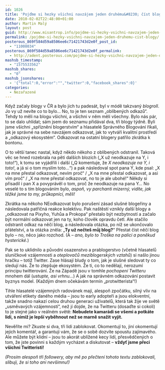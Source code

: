 ```yaml
---
id: 1026
title: 'Pojďme si hezky všichni navzájem jeden druhému&#8230; číst blogy!'
date: 2010-02-02T22:48:00+01:00
author: Martin Malý
layout: post
guid: http://www.misantrop.info/pojdme-si-hezky-vsichni-navzajem-jeden-druhemu-cist-blogy/
permalink: /pojdme-si-hezky-vsichni-navzajem-jeden-druhemu-cist-blogy/
posterous_869f584d59a8506ee6c71421743d2e0f_post_id:
  - "11008034"
posterous_869f584d59a8506ee6c71421743d2e0f_permalink:
  - http://adent.posterous.com/pojdme-si-hezky-vsichni-navzajem-jeden-druhem
mashsb_timestamp:
  - "1575533562"
mashsb_shares:
  - "0"
mashsb_jsonshares:
  - '{"total":0,"error":"","twitter":0,"facebook_shares":0}'
categories:
  - Nezařazené
---
```

Když začaly blogy v ČR a bylo jich tu pades&aacute;t, byl v m&oacute;dě takzvan&yacute; _blogroll_. Jo vy už nev&iacute;te co to bylo&#8230; No, to je ten seznam &#8222;obl&iacute;ben&yacute;ch odkazů&#8220;. Tehdy to měli na blogu v&scaron;ichni, a v&scaron;ichni v něm měli v&scaron;echny. Bylo n&aacute;s p&aacute;r, to se dalo uhl&iacute;dat; s&aacute;m jsem do seznamu přid&aacute;val dva, tři blogy t&yacute;dně. Byli jsme v&scaron;ichni &#8222;spř&iacute;zněni blogerstv&iacute;m&#8220; a hlasatel&eacute; Spr&aacute;vn&eacute;ho Blogov&aacute;n&iacute; ř&iacute;kali, jak je spr&aacute;vn&eacute; na sebe navz&aacute;jem odkazovat, jak to vytv&aacute;ř&iacute; kvalitn&iacute; prostřed&iacute; a &#8222;odkazov&yacute; ekosyst&eacute;m&#8220;. Odkazovat na ostatn&iacute; blogery patřilo zkr&aacute;tka k bontonu.

O to vět&scaron;&iacute; tanec nastal, když někdo někoho z obl&iacute;ben&yacute;ch odstranil. Takov&aacute; věc se hned rozebrala na pěti dal&scaron;&iacute;ch bloz&iacute;ch (&#8222;X už neodkazuje na Y, i toto!&#8220;), k tomu se vyj&aacute;dřili i dal&scaron;&iacute; (&#8222;Q komentuje, že _X neodkazuje na Y, i toto!_, a j&aacute; si o tom mysl&iacute;m toto&#8230;&#8220;) a pak n&aacute;sledoval spot pana Y, kde psal: &#8222;X na mne přestal odkazovat, nev&iacute;m proč&#8220; / &#8222;X na mne přestal odkazovat, a asi v&iacute;m proč&#8220; / &#8222;X na mne přestal odkazovat, no to je ale uboh&eacute;!&#8220; Někdy si přisadil i pan X a povypr&aacute;věl o tom, proč že neodkazuje na pana Y&#8230; No vesel&eacute; to s t&iacute;m blogov&aacute;n&iacute;m bylo, _aspoň, vy parchanti mizern&yacute;, vid&iacute;te, jak těžk&eacute; jsme to my, průkopn&iacute;ci, měli!_

Zkr&aacute;tka na někoho NEodkazovat bylo poru&scaron;en&iacute; z&aacute;sad slu&scaron;n&eacute; blogeřiny a n&aacute;sledovala patřičn&aacute; reakce kolektivu. Pak na&scaron;těst&iacute; vznikly dal&scaron;&iacute; blogy a &#8222;odkazovat na Pixyho, Yuhůa a Prokopa&#8220; přestalo b&yacute;t nezbytnost&iacute; a začalo b&yacute;t norm&aacute;ln&iacute; odkazovat jen na ty, koho člověk opravdu četl. Ale stačilo odstranit odkaz na něč&iacute; blog, a n&aacute;sledovala ot&aacute;zka, po n&iacute;ž se ukončovalo př&aacute;telstv&iacute;, a ta ot&aacute;zka zněla: &#8222;**Ty už nečte&scaron; můj blog?**&#8220; Přestat č&iacute;st něč&iacute; blog bylo &#8211; no, něco jako rozchod. (A &#8211; _ano, bylo to Tro&scaron;ka na palici a poněkud hysterick&eacute;_.)

Pak se to uklidnilo a původn&iacute; osazenstvo a prablogerstvo (včetně hlasatelů slun&iacute;čkov&eacute; vz&aacute;jemnosti a _oteplovačů meziblogersk&yacute;ch vztahů_) si na&scaron;lo jinou hračku &#8211; totiž Twitter. Zase hl&aacute;saj&iacute; bludy o tom, jak je slu&scaron;n&eacute; sledovat ty co sleduj&iacute; n&aacute;s. Že to zlep&scaron;uje ekosyst&eacute;m. Že ti, co to nedělaj&iacute;, nerozum&iacute; principu twitterov&aacute;n&iacute;. Že na Z&aacute;padě jsou v tomhle _pochopen&iacute; Twitteru_ mnohem d&aacute;l (_ustupte, asi vrhnu&#8230;_) A jak na spr&aacute;vn&eacute;m odkazov&aacute;n&iacute; postavit byznys model. (Každ&yacute;m dnem oček&aacute;v&aacute;m term&iacute;n &#8222;protwitterista&#8220;!)

Tihle hlasatel&eacute; vz&aacute;jemn&yacute;ch radov&aacute;nek maj&iacute;, alespoň zpoč&aacute;tku, siln&yacute; vliv na utv&aacute;řen&iacute; etikety dan&eacute;ho m&eacute;dia &#8211; jsou to early adopteři a jsou elokventn&iacute;, takže snadno nakaz&iacute; celou druhou generaci uživatelů, kter&aacute; tak žije ve světě &#8222;usměvav&yacute;ch vz&aacute;jemnost&iacute;&#8220;, než j&iacute; dojde, že na Twitteru (dosaďte si cokoli) to je stejn&eacute; jako v re&aacute;ln&eacute;m světě: **Nebudete kamar&aacute;di se v&scaron;emi a potk&aacute;te lidi, s nimiž je lep&scaron;&iacute; vyběhnout než se marně snažit vyj&iacute;t.**

Nevěř&iacute;te mi? Zkuste si dva, tři lidi zablokovat. Okomentuj&iacute; to, jin&iacute; okomentuj&iacute; jejich koment&aacute;ř, a garantuji v&aacute;m, že se o sobě dozv&iacute;te spoustu zaj&iacute;mav&eacute;ho. Ale můžete b&yacute;t klidn&iacute; &#8211; jsou to akor&aacute;t ubl&iacute;žen&eacute; kecy lid&iacute;, přesvědčen&yacute;ch o tom, že jste povinni s každ&yacute;m vych&aacute;zet a diskutovat &#8211; **vždyť jsme přeci v&scaron;ichni Twitteristi!**

_(Pros&iacute;m alespoň tři followery, aby mě po přečten&iacute; tohoto textu zablokovali, slibuji, že si toho ani nev&scaron;imnu!)_